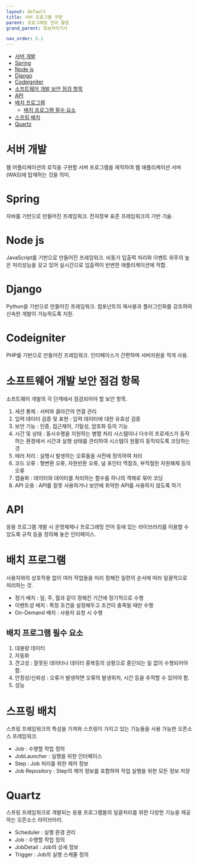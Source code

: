 ```yaml
---
layout: default
title: 서버 프로그램 구현
parent: 프로그래밍 언어 활용
grand_parent: 정보처리기사

nav_order: 5.1
---
```


- [서버 개발](#서버-개발)
- [Spring](#spring)
- [Node js](#node-js)
- [Django](#django)
- [Codeigniter](#codeigniter)
- [소프트웨어 개발 보안 점검 항목](#소프트웨어-개발-보안-점검-항목)
- [API](#api)
- [배치 프로그램](#배치-프로그램)
  - [배치 프로그램 필수 요소](#배치-프로그램-필수-요소)
- [스프링 배치](#스프링-배치)
- [Quartz](#quartz)

# 서버 개발
웹 어플리케이션의 로직을 구현할 서버 프로그램을 제작하여 웹 애플리케이션 서버(WAS)에 탑재하는 것을 의미.

# Spring
자바를 기반으로 만들어진 프레임워크. 전자정부 표준 프레임워크의 기반 기술.  

# Node js
JavaScript를 기반으로 만들어진 프레임워크. 비동기 입출력 처리와 이벤트 위주의 높은 처리성능을 갖고 있어 실시간으로 입출력이 빈번한 애플리케이션에 적합.  

# Django
Python을 기반으로 만들어진 프레임워크. 컴포넌트의 재사용과 플러그인화를 강조하여 신속한 개발이 가능하도록 지원.  

# Codeigniter
PHP를 기반으로 만들어진 프레임워크. 인터페이스가 간편하며 서버자원을 적게 사용.  

# 소프트웨어 개발 보안 점검 항목
소프트웨어 개발의 각 단계에서 점검되어야 할 보안 항목.  
1. 세션 통제 : 서버와 클라간의 연결 관리
2. 입력 데이터 검증 및 표현 : 입력 데이터에 대한 유효성 검증
3. 보안 기능 : 인증, 접근제어, 기밀성, 암호화 등의 기능
4. 시간 및 상태 : 동시수행을 지원하는 병렬 처리 시스템이나 다수의 프로세스가 동작하는 환경에서 시간과 실행 상태를 관리하여 시스템이 원활히 동작되도록 코딩하는 것
5. 에러 처리 : 실행시 발생하는 오류들을 사전에 정의하여 처리
6. 코드 오류 : 형변환 오류, 자원반환 오류, 널 포인터 역참조, 부적절한 자원해제 등의 오류
7. 캡슐화 : 데이터와 데이터를 처리하는 함수를 하나의 객체로 묶어 코딩
8. API 오용 : API를 잘못 사용하거나 보안에 취약한 API를 사용하지 않도록 하기

# API
응용 프로그램 개발 시 운영체제나 프로그래밍 언어 등에 있는 라이브러리를 이용할 수 있도록 규칙 등을 정의해 놓은 인터페이스.  

# 배치 프로그램
사용자와의 상호작용 없이 여러 작업들을 미리 정해진 일련의 순서에 따라 일괄적으로 처리하는 것.  
- 정기 배치 : 일, 주, 월과 같이 정해진 기간에 정기적으로 수행
- 이벤트성 배치 : 특정 조건을 설정해두고 조건이 충족될 때만 수행
- On-Demand 배치 : 사용자 요청 시 수행

## 배치 프로그램 필수 요소
1. 대용량 데이터
2. 자동화
3. 견고성 : 잘못된 데이터나 데이터 중복등의 상황으로 중단되는 일 없이 수행되어야 함.
4. 안정성/신뢰성 : 오류가 발생하면 오류의 발생위치, 시간 등을 추적할 수 있어야 함.
5. 성능

# 스프링 배치
스프링 프레임워크의 특성을 가져와 스프링이 가지고 있는 기능들을 사용 가능한 오픈소스 프레임워크.  
- Job : 수행할 작업 정의
- JobLauncher : 실행을 위한 인터페이스
- Step : Job 처리를 위한 제어 정보
- Job Repository : Step의 제어 정보를 포함하여 작업 실행을 위한 모든 정보 저장

# Quartz
스프링 프레임워크로 개발되는 응용 프로그램들의 일괄처리를 위한 다양한 기능을 제공하는 오픈소스 라이브러리.
- Scheduler : 실행 환경 관리
- Job : 수행할 작업 정의
- JobDetail : Job의 상세 정보
- Trigger : Job의 실행 스케줄 정의
  
  
